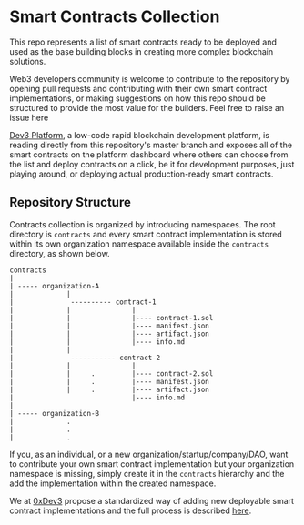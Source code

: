 # Smart Contracts Collection

This repo represents a list of smart contracts ready to be deployed and used as the base building blocks in
creating more complex blockchain solutions.

Web3 developers community is welcome to contribute to the repository by opening pull requests and contributing with their
own smart contract implementations, or making suggestions on how this repo should be structured to provide the most value for the builders. Feel free to raise an issue here

[Dev3 Platform](https://app.dev3.sh), a low-code rapid blockchain development platform, is reading directly from this repository's master branch and exposes all of the smart contracts on the platform dashboard where others can choose from the list and deploy contracts on a click, be it for development purposes, just playing around, or deploying actual production-ready smart contracts.

## Repository Structure

Contracts collection is organized by introducing namespaces. The root directory is `contracts` and every smart contract implementation is stored within its own organization namespace available inside the `contracts` directory, as shown below.

```
contracts
|
| ----- organization-A
|             |
|              ---------- contract-1
|             |               |
|             |               |---- contract-1.sol
|             |               |---- manifest.json
|             |               |---- artifact.json
|             |               |---- info.md
|             |
|              ----------- contract-2
|             |               |
|             |     .         |---- contract-2.sol
|             |     .         |---- manifest.json
|             |     .         |---- artifact.json
|                             |---- info.md
|                           
| ----- organization-B
|             .
|             .
|             .
```
If you, as an individual, or a new organization/startup/company/DAO, want to contribute your own smart contract implementation but your organization namespace is missing, simply create it in the `contracts` hierarchy and the add the implementation within the created namespace.

We at [0xDev3](dev3.sh) propose a standardized way of adding new deployable smart contract implementations and the full process is described [here](CONTRIBUTING.md).
